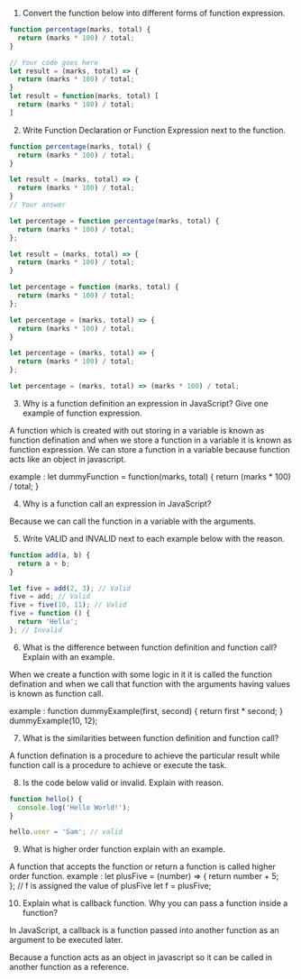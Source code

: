 1. Convert the function below into different forms of function expression.

```js
function percentage(marks, total) {
  return (marks * 100) / total;
}

// Your code goes here
let result = (marks, total) => {
  return (marks * 100) / total;
}
let result = function(marks, total) [
  return (marks * 100) / total;
]
```

2. Write Function Declaration or Function Expression next to the function.

```js
function percentage(marks, total) {
  return (marks * 100) / total;
}

let result = (marks, total) => {
  return (marks * 100) / total;
}
// Your answer
```

```js
let percentage = function percentage(marks, total) {
  return (marks * 100) / total;
};

let result = (marks, total) => {
  return (marks * 100) / total;
}
```


```js
let percentage = function (marks, total) {
  return (marks * 100) / total;
};

let percentage = (marks, total) => {
  return (marks * 100) / total;
}
```

```js
let percentage = (marks, total) => {
  return (marks * 100) / total;
};
```

```js
let percentage = (marks, total) => (marks * 100) / total;
```

3. Why is a function definition an expression in JavaScript? Give one example of function expression.

A function which is created with out storing in a variable is known as function defination and when we store a function in a variable 
it is known as function expression. We can store a function in a variable because function acts like an object in javascript.

example : let dummyFunction = function(marks, total) {
  return (marks * 100) / total;
}

4. Why is a function call an expression in JavaScript?

Because we can call the function in a variable with the arguments.

5. Write VALID and INVALID next to each example below with the reason.

```js
function add(a, b) {
  return a + b;
}

let five = add(2, 3); // Valid
five = add; // Valid
five = five(10, 11); // Valid
five = function () {
  return 'Hello';
}; // Invalid
```

6. What is the difference between function definition and function call? Explain with an example.

When we create a function with some logic in it it is called the function defination and when we call that function with the arguments having values is known as function call.

example : function dummyExample(first, second) {
  return first * second;
} 
dummyExample(10, 12);

7. What is the similarities between function definition and function call?

A function defination is a procedure to achieve the particular result while function call is a procedure to achieve or execute the task.

8. Is the code below valid or invalid. Explain with reason.

```js
function hello() {
  console.log('Hello World!');
}

hello.user = 'Sam'; // valid
```

9. What is higher order function explain with an example.

A function that accepts the function or return a function is called higher order function.
example : let plusFive = (number) => {
  return number + 5;  
};
// f is assigned the value of plusFive
let f = plusFive;

10. Explain what is callback function. Why you can pass a function inside a function?

In JavaScript, a callback is a function passed into another function as an argument to be executed later.

Because a function acts as an object in javascript so it can be called in another function as a reference.

